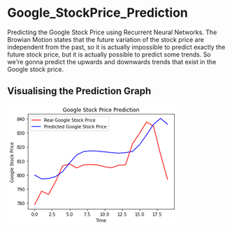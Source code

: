# Google_StockPrice_Prediction

Predicting the Google Stock Price using Recurrent Neural Networks. The Browian Motion states that the future variation of the stock price are independent from the past, so it is actually impossible to predict exactly the future stock price, but it is actually possible to predict some trends. So we're gonna predict the upwards and downwards trends that exist in the Google stock price.

## Visualising the Prediction Graph

<img src ='GoogleStockPrediction.png' alt ='pose1' class = 'center'>
